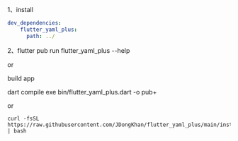 
1、install

```yaml
dev_dependencies:
    flutter_yaml_plus:
      path: ../
```

2、flutter pub run flutter_yaml_plus  --help


or 

build app

dart compile exe bin/flutter_yaml_plus.dart -o pub+


or

```shell
curl -fsSL https://raw.githubusercontent.com/JDongKhan/flutter_yaml_plus/main/install | bash
```